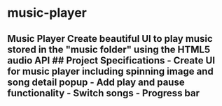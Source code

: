 # music-player
## Music Player  Create beautiful UI to play music stored in the "music folder" using the HTML5 audio API  ## Project Specifications  - Create UI for music player including spinning image and song detail popup - Add play and pause functionality - Switch songs - Progress bar
